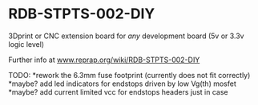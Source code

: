 RDB-STPTS-002-DIY
=================

3Dprint or CNC extension board for *any* development board (5v or 3.3v logic level)

Further info at www.reprap.org/wiki/RDB-STPTS-002-DIY


TODO:
*rework the 6.3mm fuse footprint (currently does not fit correctly)
*maybe? add led indicators for endstops driven by low Vg(th) mosfet
*maybe? add current limited vcc for endstops headers just in case
